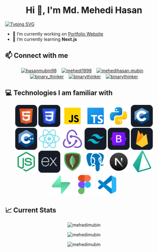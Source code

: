 <h1 align="center">Hi 👋, I'm Md. Mehedi Hasan</h1>
<a href="https://git.io/typing-svg"><img src="https://readme-typing-svg.demolab.com?font=Fira+Code&pause=1000&vCenter=true&random=false&width=435&lines=A+Full-Stack+Web+Developer;Turning+ideas+into+digital+reality" alt="Typing SVG" /></a>

-  🔭 I’m currently working on [Portfolio Website](https://github.com/MehediMubin/portfolio-website)
-  🌱 I’m currently learning **Next.js**

## 📫 Connect with me

<p align="center">
<a href="https://twitter.com/hasanmubin98" target="blank"><img align="center" src="https://raw.githubusercontent.com/rahuldkjain/github-profile-readme-generator/master/src/images/icons/Social/twitter.svg" alt="hasanmubin98" width="40" /></a>&nbsp;&nbsp;&nbsp;
<a href="https://linkedin.com/in/mehedi1998" target="blank"><img align="center" src="https://raw.githubusercontent.com/rahuldkjain/github-profile-readme-generator/master/src/images/icons/Social/linked-in-alt.svg" alt="mehedi1998" width="40" /></a>&nbsp;&nbsp;&nbsp;
<a href="https://fb.com/mehedihasan.mubin" target="blank"><img align="center" src="https://raw.githubusercontent.com/rahuldkjain/github-profile-readme-generator/master/src/images/icons/Social/facebook.svg" alt="mehedihasan.mubin" width="40" /></a>&nbsp;&nbsp;&nbsp;
<a href="https://www.codechef.com/users/binary_thinker" target="blank"><img align="center" src="https://cdn.jsdelivr.net/npm/simple-icons@3.1.0/icons/codechef.svg" alt="binary_thinker" width="40" /></a>&nbsp;&nbsp;&nbsp;
<a href="https://codeforces.com/profile/binarythinker" target="blank"><img align="center" src="https://raw.githubusercontent.com/rahuldkjain/github-profile-readme-generator/master/src/images/icons/Social/codeforces.svg" alt="binarythinker" width="40" /></a>&nbsp;&nbsp;&nbsp;
<a href="https://www.leetcode.com/binarythinker" target="blank"><img align="center" src="https://raw.githubusercontent.com/rahuldkjain/github-profile-readme-generator/master/src/images/icons/Social/leet-code.svg" alt="binarythinker" width="40" /></a>
</p>

## 💻 Technologies I am familiar with

<p align="center">
  <img src="images/icons/HTML.png" alt="HTML Logo" width="70">
  <img src="images/icons/css.png" alt="CSS Logo" width="70">
  <img src="images/icons/Javascript.34326cf0.svg" alt="JavaScript Logo" width="70">
  <img src="images/icons/Ts.7bed7ff0.svg" alt="TypeScript Logo" width="70">
  <img src="images/icons/python.9ee999c6.svg" alt="Python Logo" width="70">
  <img src="images/icons/c.png" alt="C Logo" width="70">
  <img src="images/icons/cpp.png" alt="C++ Logo" width="70">
  <img src="images/icons/react.ec726271.svg" alt="React Logo" width="70">
  <img src="images/icons/redux.71ccc46d.svg" alt="Redux Logo" width="70">
  <img src="images/icons/tailwind.png" alt="Tailwind Logo" width="70">
  <img src="images/icons/Bootsrap.png" alt="Bootstrap Logo" width="70">
  <img src="images/icons/firebase.png" alt="Firebase Logo" width="70">
  <img src="images/icons/nodejs.26176163.svg" alt="Nodejs Logo" width="70">
  <img src="images/icons/express.png" alt="Express Logo" width="70">
  <img src="images/icons/mongodb.7d4f7146.svg" alt="MongoDB Logo" width="70">
  <img src="images/icons/postgres.d0c62796.svg" alt="Postgres Logo" width="70">
  <img src="images/icons/nextjs.f7d35cbb.svg" alt="Next.js Logo" width="70">
  <img src="images/icons/prisma.850e9dae.svg" alt="Prisma Logo" width="70">
  <img src="images/icons/supabse.6b62032f.svg" alt="Supabase Logo" width="70">
  <img src="images/icons/figma.5d7330fe.svg" alt="Figma Logo" width="70">
  <img src="images/icons/vscode.13c00b41.svg" alt="VS Code Logo" width="70">
</p>

## 📈 Current Stats

<p align="center">
  <img src="https://github-readme-stats.vercel.app/api/top-langs?username=mehedimubin&show_icons=true&locale=en&layout=compact" alt="mehedimubin" />
</p>
<p align="center">
  <img src="https://github-readme-stats.vercel.app/api?username=mehedimubin&show_icons=true&locale=en" alt="mehedimubin" />
</p>
<p align="center">
  <img src="https://github-readme-streak-stats.herokuapp.com/?user=mehedimubin&" alt="mehedimubin" />
</p>
